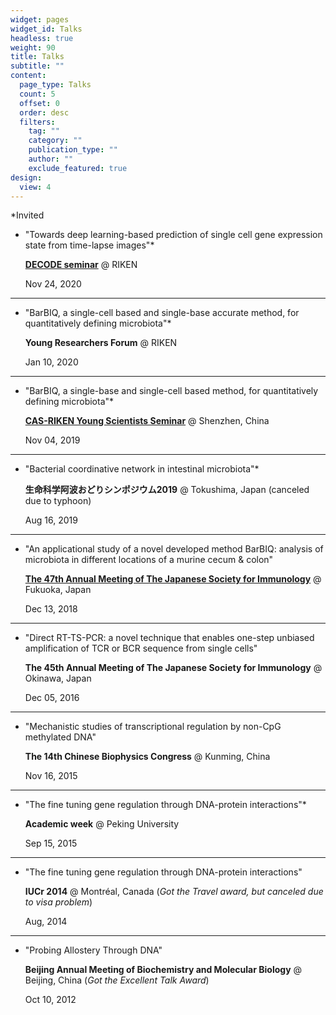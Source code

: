 ```yaml
---
widget: pages
widget_id: Talks
headless: true
weight: 90
title: Talks
subtitle: ""
content:
  page_type: Talks
  count: 5
  offset: 0
  order: desc
  filters:
    tag: ""
    category: ""
    publication_type: ""
    author: ""
    exclude_featured: true
design:
  view: 4
---
```

*Invited


- "Towards deep learning-based prediction of single cell gene expression state from time-lapse images"*

  [**DECODE seminar**](http://qbictest.kobe.riken.jp/DECODE/index.html) @ RIKEN

  Nov 24, 2020
***

- "BarBIQ, a single-cell based and single-base accurate method, for quantitatively defining microbiota"*

  **Young Researchers Forum** @ RIKEN

  Jan 10, 2020
***

- "BarBIQ, a single-base and single-cell based method, for quantitatively defining microbiota"*

  [**CAS-RIKEN Young Scientists Seminar**](http://www.siat.cas.cn/xshd2016/201911/t20191107_5425590.html) @ Shenzhen, China

  Nov 04, 2019
***
- "Bacterial coordinative network in intestinal microbiota"*

  **生命科学阿波おどりシンポジウム2019** @ Tokushima, Japan (canceled due to typhoon)

  Aug 16, 2019
***
- "An applicational study of a novel developed method BarBIQ: analysis of microbiota in different locations of a murine cecum & colon"

  [**The 47th Annual Meeting of The Japanese Society for Immunology**](http://icongroup.co.jp/47immunology/english/) @ Fukuoka, Japan

  Dec 13, 2018

***
- "Direct RT-TS-PCR: a novel technique that enables one-step unbiased amplification of TCR or BCR sequence from single cells"

  **The 45th Annual Meeting of The Japanese Society for Immunology** @ Okinawa, Japan

  Dec 05, 2016

***
- "Mechanistic studies of transcriptional regulation by non-CpG methylated DNA"

  **The 14th Chinese Biophysics Congress** @ Kunming, China

  Nov 16, 2015

***
- "The fine tuning gene regulation through DNA-protein interactions"*

  **Academic week** @ Peking University

  Sep 15, 2015
***
- "The fine tuning gene regulation through DNA-protein interactions"

  **IUCr 2014** @ Montréal, Canada (_Got the Travel award, but canceled due to visa problem_)

  Aug, 2014
***
- "Probing Allostery Through DNA"

  **Beijing Annual Meeting of Biochemistry and Molecular Biology** @ Beijing, China (_Got the Excellent Talk Award_)

  Oct 10, 2012

